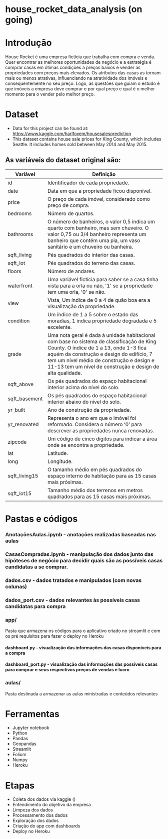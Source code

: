 # house_rocket_data_analysis (on going)

#  Introdução
House Rocket é uma empresa fictícia que trabalha com compra e venda. Quer encontrar as melhores oportunidades de negócio e a estratégia é comprar casas em ótimas condições a preços baixos e vender as propriedades com preços mais elevados. Os atributos das casas as tornam mais ou menos atrativas, influenciando na atratividade dos imóveis e consequentemente no seu preço.
Logo, as questões que guiam o estudo é que imóveis a empresa deve comprar e por qual preço e qual é o melhor momento para o vender pelo melhor preço.

#  Dataset

 * Data for this project can be found at: https://www.kaggle.com/harlfoxem/housesalesprediction<br>
 * This dataset contains house sale prices for King County, which includes Seattle. It includes homes sold between May 2014 and May 2015.<br>
 
## As variáveis do dataset original são:

Variável | Definição
------------ | -------------
|id | Identificador de cada propriedade.|
|date | Data em que a propriedade ficou disponível.|
|price | O preço de cada imóvel, considerado como preço de compra.|
|bedrooms | Número de quartos.|
|bathrooms | O número de banheiros, o valor 0,5 indica um quarto com banheiro, mas sem chuveiro. O valor 0,75 ou 3/4 banheiro representa um banheiro que contém uma pia, um vaso sanitário e um chuveiro ou banheira.|
|sqft_living | Pés quadrados do interior das casas.|
|sqft_lot | Pés quadrados do terreno das casas.|
|floors | Número de andares.|
|waterfront | Uma variável fictícia para saber se a casa tinha vista para a orla ou não, '1' se a propriedade tem uma orla, '0' se não.|
|view | Vista, Um índice de 0 a 4 de quão boa era a visualização da propriedade.|
|condition | Um índice de 1 a 5 sobre o estado das moradias, 1 indica propriedade degradada e 5 excelente.|
|grade | Uma nota geral é dada à unidade habitacional com base no sistema de classificação de King County. O índice de 1 a 13, onde 1-3 fica aquém da construção e design do edifício, 7 tem um nível médio de construção e design e 11-13 tem um nível de construção e design de alta qualidade.|
|sqft_above | Os pés quadrados do espaço habitacional interior acima do nível do solo.|
|sqft_basement | Os pés quadrados do espaço habitacional interior abaixo do nível do solo.|
|yr_built | Ano de construção da propriedade.|
|yr_renovated | Representa o ano em que o imóvel foi reformado. Considera o número ‘0’ para descrever as propriedades nunca renovadas.|
|zipcode | Um código de cinco dígitos para indicar a área onde se encontra a propriedade.|
|lat | Latitude.|
|long | Longitude.|
|sqft_living15 | O tamanho médio em pés quadrados do espaço interno de habitação para as 15 casas mais próximas.|
|sqft_lot15 | Tamanho médio dos terrenos em metros quadrados para as 15 casas mais próximas.|

# Pastas e códigos

### AnotaçõesAulas.ipynb - anotações realizadas baseadas nas aulas

### CasasCompradas.ipynb - manipulação dos dados junto das hipóteses de negócio para decidir quais são as possíveis casas candidatas a se comprar.

### dados.csv - dados tratados e manipulados (com novas colunas)

### dados_port.csv - dados relevantes às possíveis casas candidatas para compra

### app/
Pasta que armazena os códigos para o aplicativo criado no streamlit e com os pré requisitos para fazer o deploy no Heroku
#### dashboard.py - visualização das informações das casas disponíveis para a compra
#### dashboard_port.py - visualização das informações das possíveis casas para comprar e seus respectivos preços de vendas e lucro

### aulas/
Pasta destinada a armazenar as aulas ministradas e conteúdos relevantes

#  Ferramentas

   * Jupyter notebook
   * Python
   * Pandas
   * Geopandas
   * Streamlit
   * Folium
   * Numpy
   * Heroku

# Etapas

   * Coleta dos dados via kaggle ()
   * Entendimento do objetivo da empresa
   * Limpeza dos dados
   * Processamento dos dados
   * Exploração dos dados
   * Criação do app com dashboards
   * Deploy no Heroku
 
